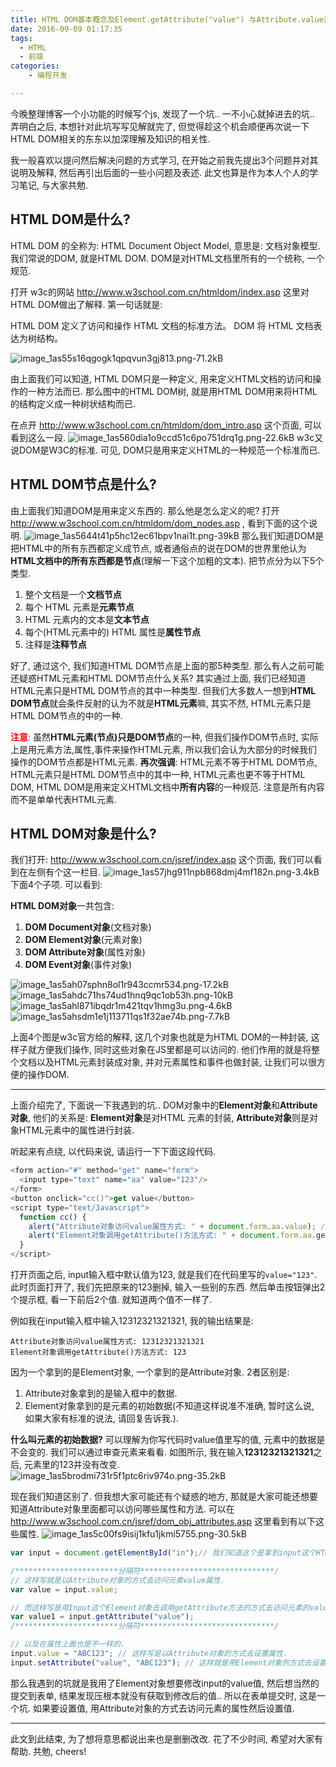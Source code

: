 ```yaml
---
title: HTML DOM基本概念及Element.getAttribute("value") 与Attribute.value差异
date: 2016-09-09 01:17:35
tags:
  - HTML
  - 前端
categories:
	- 编程开发

---
```



今晚整理博客一个小功能的时候写个js, 发现了一个坑.. 一不小心就掉进去的坑..
弄明白之后, 本想针对此坑写写见解就完了, 但觉得趁这个机会顺便再次说一下HTML DOM相关的东东以加深理解及知识的相关性.

我一般喜欢以提问然后解决问题的方式学习, 在开始之前我先提出3个问题并对其说明及解释, 然后再引出后面的一些小问题及表述.
此文也算是作为本人个人的学习笔记, 与大家共勉.

<!-- more -->


## HTML DOM是什么?
HTML DOM 的全称为: HTML Document Object Model, 意思是: 文档对象模型. 我们常说的DOM, 就是HTML DOM. DOM是对HTML文档里所有的一个统称, 一个规范.

打开 w3c的网站 http://www.w3school.com.cn/htmldom/index.asp
这里对HTML DOM做出了解释.
第一句话就是: 
> 
HTML DOM 定义了访问和操作 HTML 文档的标准方法。
DOM 将 HTML 文档表达为树结构。

![image_1as55s16qgogk1qpqvun3gj813.png-71.2kB](/images/2018-05-29-173817.png)

由上面我们可以知道, HTML DOM只是一种定义, 用来定义HTML文档的访问和操作的一种方法而已.
那么图中的HTML DOM树, 就是用HTML DOM用来将HTML的结构定义成一种树状结构而已.

在点开 http://www.w3school.com.cn/htmldom/dom_intro.asp 这个页面, 可以看到这么一段.
![image_1as560dia1o9ccd51c6po751drq1g.png-22.6kB](/images/2018-05-29-173818.png)
w3c又说DOM是W3C的标准. 可见, DOM只是用来定义HTML的一种规范一个标准而已.


## HTML DOM节点是什么?
由上面我们知道DOM是用来定义东西的.
那么他是怎么定义的呢?
打开 http://www.w3school.com.cn/htmldom/dom_nodes.asp , 看到下面的这个说明.
![image_1as5644t41p5hc12ec61bpv1nai1t.png-39kB](/images/2018-05-29-173820.png)
那么我们知道DOM是把HTML中的所有东西都定义成节点, 或者通俗点的说在DOM的世界里他认为**HTML文档中的所有东西都是节点**(理解一下这个加粗的文本).
把节点分为以下5个类型.
1. 整个文档是一个**文档节点**
2. 每个 HTML 元素是**元素节点**
3. HTML 元素内的文本是**文本节点**
4. 每个(HTML元素中的) HTML 属性是**属性节点**
5. 注释是**注释节点**

好了, 通过这个, 我们知道HTML DOM节点是上面的那5种类型.
那么有人之前可能还疑惑HTML元素和HTML DOM节点什么关系? 其实通过上面, 我们已经知道HTML元素只是HTML DOM节点的其中一种类型.
但我们大多数人一想到**HTML DOM节点**就会条件反射的认为不就是**HTML元素**嘛, 其实不然, HTML元素只是HTML DOM节点的中的一种.

<font color="red">**注意**:</font> 虽然**HTML元素(节点)**只是**DOM节点**的一种, 但我们操作DOM节点时, 实际上是用元素方法,属性,事件来操作HTML元素, 所以我们会认为大部分的时候我们操作的DOM节点都是HTML元素.
**再次强调**: HTML元素不等于HTML DOM节点, HTML元素只是HTML DOM节点中的其中一种, HTML元素也更不等于HTML DOM, HTML DOM是用来定义HTML文档中**所有内容**的一种规范. 注意是所有内容而不是单单代表HTML元素.


## HTML DOM对象是什么?

我们打开: http://www.w3school.com.cn/jsref/index.asp
这个页面, 我们可以看到在左侧有个这一栏目.
![image_1as57jhg911npb868dmj4mf182n.png-3.4kB](/images/2018-05-29-173821.png)
下面4个子项. 可以看到: 

**HTML DOM对象**一共包含:
1. **DOM Document对象**(文档对象)
2. **DOM Element对象**(元素对象)
3. **DOM Attribute对象**(属性对象)
4. **DOM Event对象**(事件对象)

![image_1as5ah07sphn8ol1r943ccmr534.png-17.2kB](/images/2018-05-29-173822.png)
![image_1as5ahdc71hs74ud1hnq9qc1ob53h.png-10kB](/images/2018-05-29-173823.png)
![image_1as5ahl871ibqdr1m421tqv1hmg3u.png-4.6kB](/images/2018-05-29-173824.png)
![image_1as5ahsdm1e1j113711qs1f32ae74b.png-7.7kB](/images/2018-05-29-173825.png)

上面4个图是w3c官方给的解释, 这几个对象也就是为HTML DOM的一种封装, 这样子就方便我们操作, 同时这些对象在JS里都是可以访问的.
他们作用的就是将整个文档以及HTML元素封装成对象, 并对元素属性和事件也做封装, 让我们可以很方便的操作DOM.

-----------


上面介绍完了, 下面说一下我遇到的坑..
DOM对象中的**Element对象**和**Attribute对象**, 他们的关系是: **Element对象**是对HTML 元素的封装, **Attribute对象**则是对象HTML元素中的属性进行封装.

听起来有点绕, 以代码来说, 请运行一下下面这段代码. 
```Javascript
<form action="#" method="get" name="form">
  <input type="text" name="aa" value="123"/>
</form>
<button onclick="cc()">get value</button>
<script type="text/Javascript">
  function cc() {
    alert("Attribute对象访问value属性方式: " + document.form.aa.value); // 这个会弹出你输入的值.
    alert("Element对象调用getAttribute()方法方式: " + document.form.aa.getAttribute("value")); // 而这个每次都弹出123, 就是通过代码写的value=123
  }
</script> 
```
打开页面之后, input输入框中默认值为123, 就是我们在代码里写的`value="123"`.
此时页面打开了, 我们先把原来的123删掉, 输入一些别的东西.
然后单击按钮弹出2个提示框, 看一下前后2个值. 就知道两个值不一样了.

例如我在input输入框中输入12312321321321, 我的输出结果是: 

```
Attribute对象访问value属性方式: 12312321321321
Element对象调用getAttribute()方法方式: 123
```

因为一个拿到的是Element对象, 一个拿到的是Attribute对象.
2者区别是: 
1. Attribute对象拿到的是输入框中的数据.
2. Element对象拿到的是元素的初始数据(不知道这样说准不准确, 暂时这么说, 如果大家有标准的说法, 请回复告诉我.).

**什么叫元素的初始数据?**
可以理解为你写代码时value值里写的值, 元素中的数据是不会变的. 
我们可以通过审查元素来看看.
如图所示, 我在输入**12312321321321**之后, 元素里的123并没有改变.
![image_1as5brodmi731r5f1ptc6riv974o.png-35.2kB](/images/2018-05-29-173826.png)

现在我们知道区别了. 但我想大家可能还有个疑惑的地方, 那就是大家可能还想要知道Attribute对象里面都可以访问哪些属性和方法.
可以在 http://www.w3school.com.cn/jsref/dom_obj_attributes.asp 这里看到有以下这些属性.
![image_1as5c00fs9isij1kfu1jkmi5755.png-30.5kB](/images/2018-05-29-173829.png)

```Javascript
var input = document.getElementById("in");// 我们知道这个是拿到input这个HTML元素对象.

/***********************分隔符******************************/
// 这样写就是以Attribute对象的方式去访问元素value属性.
var value = input.value; 

// 而这样写是用Input这个Element对象去调用getAttribute方法的方式去访问元素的value属性值.
var value1 = input.getAttribute("value"); 
/***********************分隔符******************************/

// 以及在属性上面也是不一样的.
input.value = "ABC123"; // 这样写是以Attribute对象的方式去设置属性.
input.setAttribute("value", "ABC123"); // 这样就是用Element对象的方式去设置属性.
```

那么我遇到的坑就是我用了Element对象想要修改input的value值, 然后想当然的提交到表单, 结果发现压根本就没有获取到修改后的值..
所以在表单提交时, 这是一个坑. 如果要设置值, 用Attribute对象的方式去访问元素的属性然后设置值.

------

此文到此结束, 为了想将意思都说出来也是删删改改. 花了不少时间, 希望对大家有帮助. 共勉, cheers!


